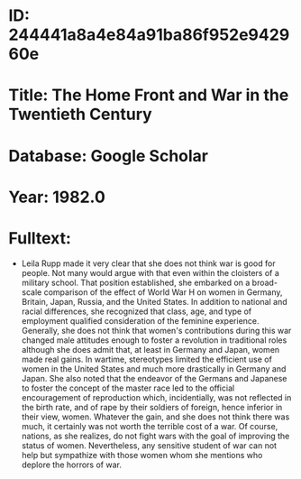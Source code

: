 # ID: 244441a8a4e84a91ba86f952e942960e
# Title: The Home Front and War in the Twentieth Century
# Database: Google Scholar
# Year: 1982.0
# Fulltext:
* Leila Rupp made it very clear that she does not think war is good for people.
Not many would argue with that even within the cloisters of a military school.
That position established, she embarked on a broad-scale comparison of the effect of World War H on women in Germany, Britain, Japan, Russia, and the United States.
In addition to national and racial differences, she recognized that class, age, and type of employment qualified consideration of the feminine experience.
Generally, she does not think that women's contributions during this war changed male attitudes enough to foster a revolution in traditional roles although she does admit that, at least in Germany and Japan, women made real gains.
In wartime, stereotypes limited the efficient use of women in the United States and much more drastically in Germany and Japan.
She also noted that the endeavor of the Germans and Japanese to foster the concept of the master race led to the official encouragement of reproduction which, incidentially, was not reflected in the birth rate, and of rape by their soldiers of foreign, hence inferior in their view, women.
Whatever the gain, and she does not think there was much, it certainly was not worth the terrible cost of a war.
Of course, nations, as she realizes, do not fight wars with the goal of improving the status of women.
Nevertheless, any sensitive student of war can not help but sympathize with those women whom she mentions who deplore the horrors of war.